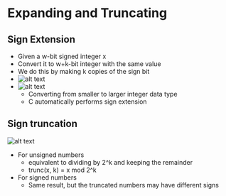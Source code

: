 # Expanding and Truncating

## Sign Extension

- Given a w-bit signed integer x
- Convert it to w+k-bit integer with the same value
- We do this by making k copies of the sign bit
- ![alt text](img/2/exp.png)
- ![alt text](img/2/expex.png)
  - Converting from smaller to larger integer data type
  - C automatically performs sign extension

## Sign truncation

![alt text](img/2/trunc.png)

- For unsigned numbers
  - equivalent to dividing by 2^k and keeping the remainder
  - trunc(x, k) = x mod 2^k
- For signed numbers
  - Same result, but the truncated numbers may have different signs
